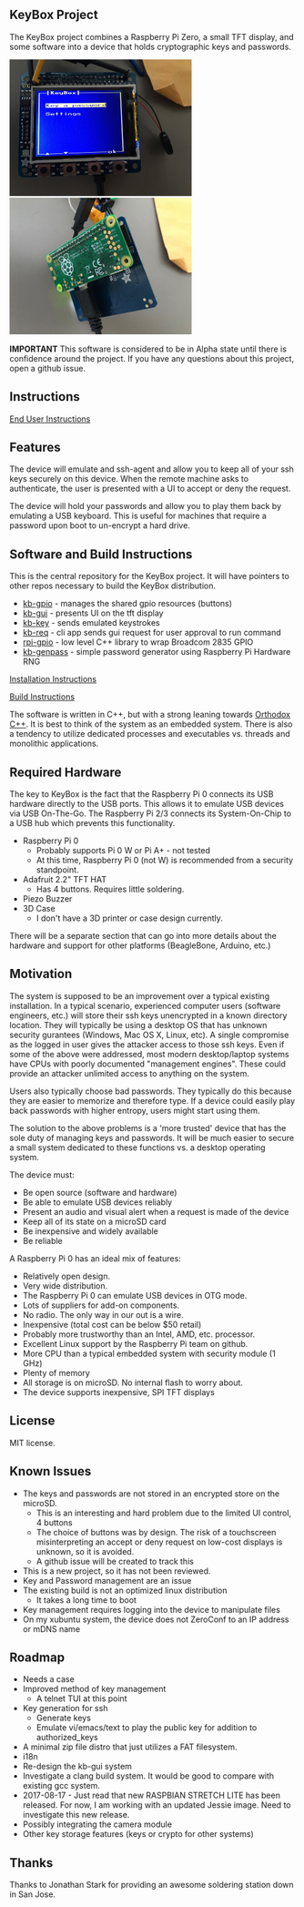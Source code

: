 
KeyBox Project
--------------

The KeyBox project combines a Raspberry Pi Zero, a small TFT display, and some software
into a device that holds cryptographic keys and passwords.

<img src="Images/Front.jpg" width="320" height="240" /> <img src="Images/Back.jpg" width="320" height="240" />

**IMPORTANT** This software is considered to be in Alpha state until there is confidence around the project.
If you have any questions about this project, open a github issue.

## Instructions

[End User Instructions](EndUser/INSTRUCTIONs.md)

## Features

The device will emulate and ssh-agent and allow you to keep all of your ssh keys
securely on this device. When the remote machine asks to authenticate, the user is presented with a 
UI to accept or deny the request.

The device will hold your passwords and allow you to play them back by emulating a USB keyboard.
This is useful for machines that require a password upon boot to un-encrypt a hard drive.


## Software and Build Instructions

This is the central repository for the KeyBox project.
It will have pointers to other repos necessary to build the KeyBox distribution.

* [kb-gpio](https://github.com/drudru/kb-gpio) - manages the shared gpio resources (buttons)
* [kb-gui](https://github.com/drudru/kb-gui) - presents UI on the tft display
* [kb-key](https://github.com/drudru/kb-key) - sends emulated keystrokes
* [kb-req](https://github.com/drudru/kb-req) - cli app sends gui request for user approval to run command
* [rpi-gpio](https://github.com/drudru/rpi-gpio) - low level C++ library to wrap Broadcom 2835 GPIO
* [kb-genpass](https://github.com/drudru/kb-genpass) - simple password generator using Raspberry Pi Hardware RNG

[Installation Instructions](Install/INSTALL.md)

[Build Instructions](Build/BUILD.md)

The software is written in C++, but with a strong leaning towards [Orthodox C++](https://gist.github.com/bkaradzic/2e39896bc7d8c34e042b).
It is best to think of the system as an embedded system. There is also a tendency to utilize dedicated processes and executables vs. threads and monolithic applications.

## Required Hardware

The key to KeyBox is the fact that the Raspberry Pi 0 connects its USB hardware directly to 
the USB ports. This allows it to emulate USB devices via USB On-The-Go.
The Raspberry Pi 2/3 connects its System-On-Chip to a USB hub which prevents this functionality.

* Raspberry Pi 0
  * Probably supports Pi 0 W or Pi A+ - not tested
  * At this time, Raspberry Pi 0 (not W) is recommended from a security standpoint.
* Adafruit 2.2" TFT HAT
  * Has 4 buttons. Requires little soldering.
* Piezo Buzzer
* 3D Case
  * I don't have a 3D printer or case design currently.
  
There will be a separate section that can go into more details about the hardware and 
support for other platforms (BeagleBone, Arduino, etc.)

## Motivation

The system is supposed to be an improvement over a typical existing installation. In a typical scenario, 
experienced computer users (software engineers, etc.) will store their ssh keys unencrypted in a known
directory location. They will typically be using a desktop OS that has unknown security gurantees
(Windows, Mac OS X, Linux, etc). A single compromise as the logged in user gives the attacker access to those ssh keys. Even if
some of the above were addressed, most modern desktop/laptop systems have CPUs with poorly documented 
"management engines". These could provide an attacker unlimited access to anything on the system.

Users also typically choose bad passwords. They typically do this because they are easier to memorize and therefore type.
If a device could easily play back passwords with higher entropy, users might start using them.

The solution to the above problems is a 'more trusted' device that has the sole duty of managing keys and passwords.
It will be much easier to secure a small system dedicated to these functions vs. a desktop operating system.

The device must:

* Be open source (software and hardware)
* Be able to emulate USB devices reliably
* Present an audio and visual alert when a request is made of the device
* Keep all of its state on a microSD card
* Be inexpensive and widely available
* Be reliable

A Raspberry Pi 0 has an ideal mix of features:

* Relatively open design.
* Very wide distribution.
* The Raspberry Pi 0 can emulate USB devices in OTG mode.
* Lots of suppliers for add-on components.
* No radio. The only way in our out is a wire.
* Inexpensive (total cost can be below $50 retail)
* Probably more trustworthy than an Intel, AMD, etc. processor.
* Excellent Linux support by the Raspberry Pi team on github.
* More CPU than a typical embedded system with security module (1 GHz)
* Plenty of memory
* All storage is on microSD. No internal flash to worry about.
* The device supports inexpensive, SPI TFT displays


## License

MIT license.

## Known Issues

* The keys and passwords are not stored in an encrypted store on the microSD.
  * This is an interesting and hard problem due to the limited UI control, 4 buttons
  * The choice of buttons was by design. The risk of a touchscreen misinterpreting
    an accept or deny request on low-cost displays is unknown, so it is avoided.
  * A github issue will be created to track this
 * This is a new project, so it has not been reviewed.
 * Key and Password management are an issue
 * The existing build is not an optimized linux distribution
   * It takes a long time to boot
 * Key management requires logging into the device to manipulate files
 * On my xubuntu system, the device does not ZeroConf to an IP address or mDNS name

## Roadmap

* Needs a case
* Improved method of key management
  * A telnet TUI at this point
* Key generation for ssh
  * Generate keys
  * Emulate vi/emacs/text to play the public key for addition to authorized_keys
* A minimal zip file distro that just utilizes a FAT filesystem.
* i18n
* Re-design the kb-gui system
* Investigate a clang build system. It would be good to compare with existing gcc system.
* 2017-08-17 - Just read that new RASPBIAN STRETCH LITE has been released.
For now, I am working with an updated Jessie image. Need to investigate this new release.
* Possibly integrating the camera module
* Other key storage features (keys or crypto for other systems)

## Thanks

Thanks to Jonathan Stark for providing an awesome soldering station down in San Jose.

